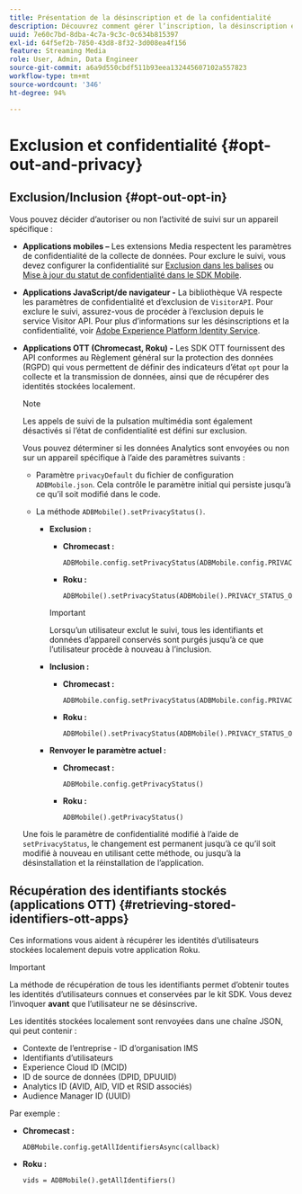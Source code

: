 ```yaml
---
title: Présentation de la désinscription et de la confidentialité
description: Découvrez comment gérer lʼinscription, la désinscription et la confidentialité.
uuid: 7e60c7bd-8dba-4c7a-9c3c-0c634b815397
exl-id: 64f5ef2b-7850-43d8-8f32-3d008ea4f156
feature: Streaming Media
role: User, Admin, Data Engineer
source-git-commit: a6a9d550cbdf511b93eea132445607102a557823
workflow-type: tm+mt
source-wordcount: '346'
ht-degree: 94%

---
```


# Exclusion et confidentialité {#opt-out-and-privacy}

## Exclusion/Inclusion {#opt-out-opt-in}

Vous pouvez décider d’autoriser ou non l’activité de suivi sur un appareil spécifique :

* **Applications mobiles –** Les extensions Media respectent les paramètres de confidentialité de la collecte de données. Pour exclure le suivi, vous devez configurer la confidentialité sur [Exclusion dans les balises](https://developer.adobe.com/client-sdks/documentation/getting-started/create-a-mobile-property/#create-a-mobile-property) ou [Mise à jour du statut de confidentialité dans le SDK Mobile](https://developer.adobe.com/client-sdks/resources/privacy-and-gdpr/#getprivacystatus).
* **Applications JavaScript/de navigateur -** La bibliothèque VA respecte les paramètres de confidentialité et d’exclusion de `VisitorAPI`. Pour exclure le suivi, assurez-vous de procéder à l’exclusion depuis le service Visitor API. Pour plus d’informations sur les désinscriptions et la confidentialité, voir [Adobe Experience Platform Identity Service](https://experienceleague.adobe.com/docs/id-service/using/home.html?lang=fr).
* **Applications OTT (Chromecast, Roku) -** Les SDK OTT fournissent des API conformes au Règlement général sur la protection des données (RGPD) qui vous permettent de définir des indicateurs d’état `opt` pour la collecte et la transmission de données, ainsi que de récupérer des identités stockées localement.

  >[!NOTE]
  >
  >Les appels de suivi de la pulsation multimédia sont également désactivés si l’état de confidentialité est défini sur exclusion.

  Vous pouvez déterminer si les données Analytics sont envoyées ou non sur un appareil spécifique à l’aide des paramètres suivants :

   * Paramètre `privacyDefault` du fichier de configuration `ADBMobile.json`. Cela contrôle le paramètre initial qui persiste jusqu’à ce qu’il soit modifié dans le code.

   * La méthode `ADBMobile().setPrivacyStatus()`.

      * **Exclusion :**

         * **Chromecast :**

           ```
           ADBMobile.config.setPrivacyStatus(ADBMobile.config.PRIVACY_STATUS_OPT_OUT)
           ```

         * **Roku :**

           ```
           ADBMobile().setPrivacyStatus(ADBMobile().PRIVACY_STATUS_OPT_OUT)
           ```

        >[!IMPORTANT]
        >
        >Lorsqu’un utilisateur exclut le suivi, tous les identifiants et données d’appareil conservés sont purgés jusqu’à ce que l’utilisateur procède à nouveau à l’inclusion.

      * **Inclusion :**

         * **Chromecast :**

           ```
           ADBMobile.config.setPrivacyStatus(ADBMobile.config.PRIVACY_STATUS_OPT_IN)
           ```

         * **Roku :**

           ```
           ADBMobile().setPrivacyStatus(ADBMobile().PRIVACY_STATUS_OPT_IN)
           ```

      * **Renvoyer le paramètre actuel :**

         * **Chromecast :**

           ```
           ADBMobile.config.getPrivacyStatus()
           ```

         * **Roku :**

           ```
           ADBMobile().getPrivacyStatus()
           ```

  Une fois le paramètre de confidentialité modifié à l’aide de `setPrivacyStatus`, le changement est permanent jusqu’à ce qu’il soit modifié à nouveau en utilisant cette méthode, ou jusqu’à la désinstallation et la réinstallation de l’application.

## Récupération des identifiants stockés (applications OTT) {#retrieving-stored-identifiers-ott-apps}

Ces informations vous aident à récupérer les identités d’utilisateurs stockées localement depuis votre application Roku.

>[!IMPORTANT]
>
>La méthode de récupération de tous les identifiants permet d’obtenir toutes les identités d’utilisateurs connues et conservées par le kit SDK. Vous devez l’invoquer **avant** que l’utilisateur ne se désinscrive.

Les identités stockées localement sont renvoyées dans une chaîne JSON, qui peut contenir :

* Contexte de l’entreprise - ID d’organisation IMS
* Identifiants d’utilisateurs
* Experience Cloud ID (MCID)
* ID de source de données (DPID, DPUUID)
* Analytics ID (AVID, AID, VID et RSID associés)
* Audience Manager ID (UUID)

Par exemple :

* **Chromecast :**

  ```
  ADBMobile.config.getAllIdentifiersAsync(callback)
  ```

* **Roku :**

  ```
  vids = ADBMobile().getAllIdentifiers()
  ```
